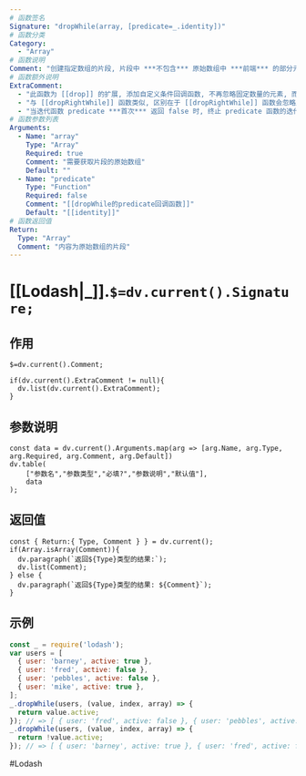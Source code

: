 ```yaml
---
# 函数签名
Signature: "dropWhile(array, [predicate=_.identity])"
# 函数分类
Category:
  - "Array"
# 函数说明
Comment: "创建指定数组的片段, 片段中 ***不包含*** 原始数组中 ***前端*** 的部分元素"
# 函数额外说明
ExtraComment:
  - "此函数为 [[drop]] 的扩展, 添加自定义条件回调函数, 不再忽略固定数量的元素, 而是根据回调函数的返回结果决定忽略/终止忽略元素"
  - "与 [[dropRightWhile]] 函数类似, 区别在于 [[dropRightWhile]] 函数会忽略原始数组 ***后端*** 部分元素, 本函数则会忽略原始数组 ***前端*** 部分元素"
  - "当迭代函数 predicate ***首次*** 返回 false 时, 终止 predicate 函数的迭代和元素的忽略"
# 函数参数列表
Arguments:
  - Name: "array"
    Type: "Array"
    Required: true
    Comment: "需要获取片段的原始数组"
    Default: ""
  - Name: "predicate"
    Type: "Function"
    Required: false
    Comment: "[[dropWhile的predicate回调函数]]"
    Default: "[[identity]]"
# 函数返回值
Return:
  Type: "Array"
  Comment: "内容为原始数组的片段"
---
```

# [[Lodash|_]].`$=dv.current().Signature;`
## 作用

`$=dv.current().Comment;`

```dataviewjs
if(dv.current().ExtraComment != null){
  dv.list(dv.current().ExtraComment);
}
```

## 参数说明
```dataviewjs
const data = dv.current().Arguments.map(arg => [arg.Name, arg.Type, arg.Required, arg.Comment, arg.Default])
dv.table(
	["参数名","参数类型","必填?","参数说明","默认值"],
	data
);
```

## 返回值
```dataviewjs
const { Return:{ Type, Comment } } = dv.current();
if(Array.isArray(Comment)){
  dv.paragraph(`返回${Type}类型的结果:`);
  dv.list(Comment);
} else {
  dv.paragraph(`返回${Type}类型的结果: ${Comment}`);
}
```

## 示例
```javascript
const _ = require('lodash');
var users = [
  { user: 'barney', active: true },
  { user: 'fred', active: false },
  { user: 'pebbles', active: false },
  { user: 'mike', active: true },
];
_.dropWhile(users, (value, index, array) => {
  return value.active;
}); // => [ { user: 'fred', active: false }, { user: 'pebbles', active: false }, { user: 'mike', active: true } ]
_.dropWhile(users, (value, index, array) => {
  return !value.active;
}); // => [ { user: 'barney', active: true }, { user: 'fred', active: false }, { user: 'pebbles', active: false }, { user: 'mike', active: true } ]
```

#Lodash 